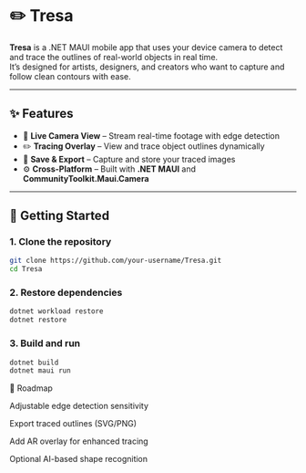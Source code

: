 # ✏️ Tresa

**Tresa** is a .NET MAUI mobile app that uses your device camera to detect and trace the outlines of real-world objects in real time.  
It’s designed for artists, designers, and creators who want to capture and follow clean contours with ease.

---

## ✨ Features
- 📸 **Live Camera View** – Stream real-time footage with edge detection  
- ✏️ **Tracing Overlay** – View and trace object outlines dynamically  
- 💾 **Save & Export** – Capture and store your traced images  
- ⚙️ **Cross-Platform** – Built with **.NET MAUI** and **CommunityToolkit.Maui.Camera**

---

## 🚀 Getting Started

### 1. Clone the repository
```bash
git clone https://github.com/your-username/Tresa.git
cd Tresa
```

### 2. Restore dependencies
```bash
dotnet workload restore
dotnet restore
```

### 3. Build and run
```bash
dotnet build
dotnet maui run
```

🧭 Roadmap

 Adjustable edge detection sensitivity

 Export traced outlines (SVG/PNG)

 Add AR overlay for enhanced tracing

 Optional AI-based shape recognition





